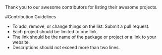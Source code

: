 Thank you to our awesome contributors for listing their awesome projects.

#Contribution Guidelines

* To add, remove, or change things on the list: Submit a pull request.
* Each project should be limited to one link.
* The link should be the name of the package or project or a link to your website.
* Descriptions should not exceed more than two lines.


